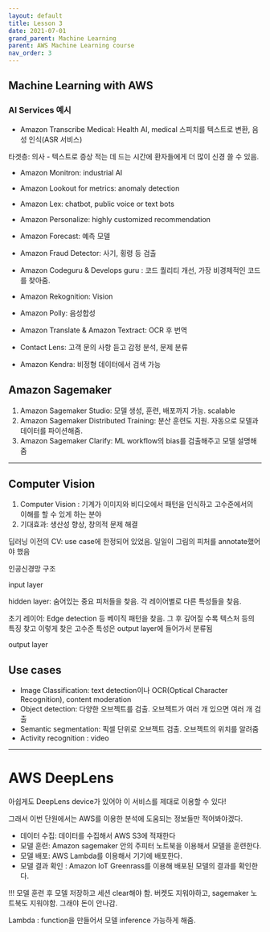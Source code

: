 ```yaml
---
layout: default
title: Lesson 3
date: 2021-07-01
grand_parent: Machine Learning
parent: AWS Machine Learning course
nav_order: 3
---
```




## Machine Learning with AWS



### AI Services 예시

* Amazon Transcribe Medical: Health AI, medical 스피치를 텍스트로 변환, 음성 인식(ASR 서비스)

타겟층: 의사 - 텍스트로 증상 적는 데 드는 시간에 환자들에게 더 많이 신경 쓸 수 있음.

* Amazon Monitron: industrial AI
* Amazon Lookout for metrics: anomaly detection
* Amazon Lex: chatbot, public voice or text bots
* Amazon Personalize: highly customized recommendation
* Amazon Forecast: 예측 모델
* Amazon Fraud Detector: 사기, 횡령 등 검출
* Amazon Codeguru & Develops guru : 코드 퀄리티 개선, 가장 비경제적인 코드를 찾아줌.

* Amazon Rekognition: Vision
* Amazon Polly: 음성합성
* Amazon Translate & Amazon Textract: OCR 후 번역
* Contact Lens: 고객 문의 사항 듣고 감정 분석, 문제 분류
* Amazon Kendra: 비정형 데이터에서 검색 가능



## Amazon Sagemaker

1. Amazon Sagemaker Studio: 모델 생성, 훈련, 배포까지 가능. scalable
2. Amazon Sagemaker Distributed Training: 분산 훈련도 지원. 자동으로 모델과 데이터를 파이션해줌.
3. Amazon Sagemaker Clarify: ML workflow의 bias를 검출해주고 모델 설명해줌



---

## Computer Vision 

1. Computer Vision : 기계가 이미지와 비디오에서 패턴을 인식하고 고수준에서의 이해를 할 수 있게 하는 분야
2. 기대효과: 생산성 향상, 창의적 문제 해결

딥러닝 이전의 CV: use case에 한정되어 있었음. 일일이 그림의 피처를 annotate했어야 했음

인공신경망 구조

input layer

hidden layer: 숨어있는 중요 피처들을 찾음. 각 레이어별로 다른 특성들을 찾음.

초기 레이어: Edge detection 등 베이직 패턴을 찾음. 그 후 깊어질 수록 텍스처 등의 특징 찾고 이렇게 찾은 고수준 특성은 output layer에 들어가서 분류됨

output layer



## Use cases

* Image Classification: text detection이나 OCR(Optical Character Recognition), content moderation
* Object detection: 다양한 오브젝트를 검출. 오브젝트가 여러 개 있으면 여러 개 검출
* Semantic segmentation: 픽셀 단위로 오브젝트 검출. 오브젝트의 위치를 알려줌
* Activity recognition : video



---



# AWS DeepLens

아쉽게도 DeepLens device가 있어야 이 서비스를 제대로 이용할 수 있다!

그래서 이번 단원에서는 AWS를 이용한 분석에 도움되는 정보들만 적어봐야겠다.

* 데이터 수집: 데이터를 수집해서 AWS S3에 적재한다
* 모델 훈련: Amazon sagemaker 안의 주피터 노트북을 이용해서 모델을 훈련한다.
* 모델 배포: AWS Lambda를 이용해서 기기에 배포한다.
* 모델 결과 확인 : Amazon IoT Greenrass를 이용해 배포된 모델의 결과를 확인한다.

!!! 모델 훈련 후 모델 저장하고 세션 clear해야 함. 버켓도 지워야하고, sagemaker 노트북도 지워야함. 그래야 돈이 안나감.



Lambda : function을 만들어서 모델 inference 가능하게 해줌.



